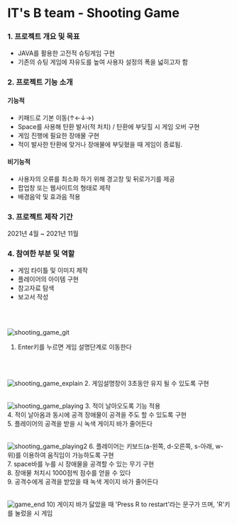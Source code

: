 # IT's B team - Shooting Game


### 1. 프로젝트 개요 및 목표
- JAVA를 활용한 고전적 슈팅게임 구현
- 기존의 슈팅 게임에 자유도를 높여 사용자 설정의 폭을 넓히고자 함



### 2. 프로젝트 기능 소개
#### 기능적
- 키패드로 기본 이동(↑←↓→)
- Space를 사용해 탄환 발사(적 처치) / 탄환에 부딪힐 시 게임 오버 구현
- 게임 진행에 필요한 장애물 구현
- 적이 발사한 탄환에 맞거나 장애물에 부딪혔을 때 게임이 종료됨.


#### 비기능적
- 사용자의 오류를 최소화 하기 위해 경고창 및 뒤로가기를 제공
- 팝업창 또는 웹사이트의 형태로 제작
- 배경음악 및 효과음 적용



### 3. 프로젝트 제작 기간
2021년 4월 ~ 2021년 11월



### 4. 참여한 부분 및 역할
- 게임 타이틀 및 이미지 제작
- 플레이어의 아이템 구현
- 참고자료 탐색
- 보고서 작성
<br>
<br>

![shooting_game_git](https://user-images.githubusercontent.com/115795005/210363465-f6d70f08-dc41-4e37-b75a-5f0780f97e90.png)
1. Enter키를 누르면 게임 설명단계로 이동한다
<br>
<br>
    

![shooting_game_explain](https://user-images.githubusercontent.com/115795005/210366111-97206da6-3ed4-482e-8a1a-bbedbafa54ce.png)
2. 게임설명창이 3초동안 유지 될 수 있도록 구현
<br>
<br>



![shooting_game_playing](https://user-images.githubusercontent.com/115795005/210367272-91386c06-f15f-4d7f-b1df-3f94cda80d74.png)
3. 적이 날아오도록 기능 적용 <br>
4. 적이 날아옴과 동시에 공격 장애물이 공격을 주도 할 수 있도록 구현 <br>
5. 플레이어의 공격을 받을 시 녹색 게이지 바가 줄어든다 <br>
<br>



![shooting_game_playing2](https://user-images.githubusercontent.com/115795005/210369043-aed10cf9-2c14-4482-944c-6519f82ce19b.png)
6. 플레이어는 키보드(a-왼쪽, d-오른쪽, s-아래, w-위)를 이용하여 움직임이 가능하도록 구현 <br>
7. space바를 누를 시 장애물을 공격할 수 있는 무기 구현 <br>
8. 장애물 처치시 1000점씩 점수를 얻을 수 있다 <br>
9. 공격수에게 공격을 받았을 때 녹색 게이지 바가 줄어든다 <br>
<br>


![game_end](https://user-images.githubusercontent.com/115795005/210369091-467ffa41-6c18-472a-b0b2-a5cb7bc4e525.png)
10) 게이지 바가 닳았을 때 'Press R to restart'라는 문구가 뜨며, 'R'키를 눌렀을 시 게임 
